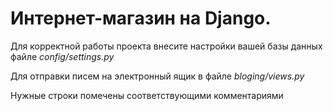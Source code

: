 # Интернет-магазин на Django.  

Для корректной работы проекта внесите настройки вашей базы данных файле <i>config/settings.py</i>
<p>Для отправки писем на электронный ящик в файле <i>bloging/views.py</i></p>
<p>Нужные строки помечены соответствующими комментариями</p>
